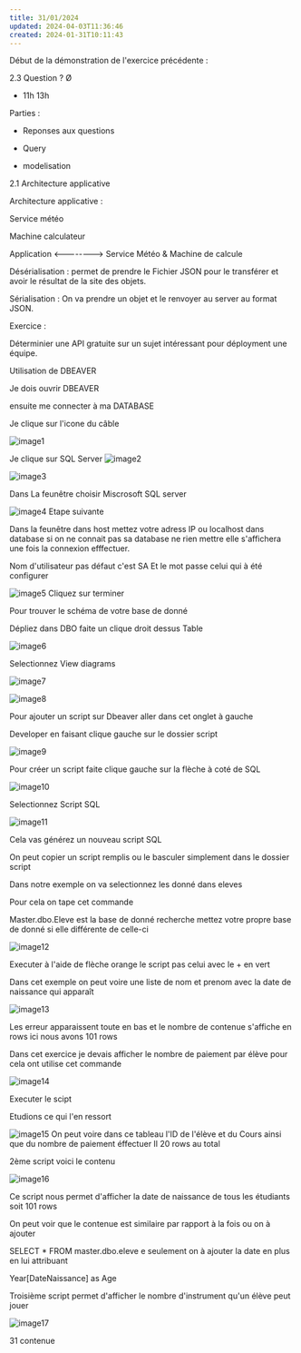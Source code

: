 ```yaml
---
title: 31/01/2024
updated: 2024-04-03T11:36:46
created: 2024-01-31T10:11:43
---
```


Début de la démonstration de l'exercice précédente :

2.3 Question ? Ø

- 11h 13h

Parties :

- Reponses aux questions

- Query

- modelisation

2.1 Architecture applicative

Architecture applicative :

Service météo

Machine calculateur

Application \<--------\> Service Météo & Machine de calcule

Désérialisation : permet de prendre le Fichier JSON pour le transférer et avoir le résultat de la site des objets.

Sérialisation : On va prendre un objet et le renvoyer au server au format JSON.

Exercice :

Déterminier une API gratuite sur un sujet intéressant pour déployment une équipe.

Utilisation de DBEAVER

Je dois ouvrir DBEAVER  

ensuite me connecter à ma DATABASE  

Je clique sur l'icone du câble  

![image1](resources/41a1362de58c46c2856bb5c349ce7494.png)

Je clique sur SQL Server
![image2](resources/c9fd5f8e94004d7bb6c28ab73d4d5ae2.png)

![image3](resources/84ae640d9bc14a619ad9a3b4097ee010.png)

Dans La feunêtre choisir Miscrosoft SQL server

![image4](resources/fc6f86ab963d4cc799a44316cc9c2b66.png)
Etape suivante

Dans la feunêtre dans host mettez votre adress IP ou localhost dans database si on ne connait pas sa database ne rien mettre elle s'affichera une fois la connexion efffectuer.

Nom d'utilisateur pas défaut c'est SA
Et le mot passe celui qui à été configurer

![image5](resources/836f98fcfc3b4f638688cd3017cd9199.png)
Cliquez sur terminer

Pour trouver le schéma de votre base de donné

Dépliez dans DBO faite un clique droit dessus Table

![image6](resources/a3a9646711334a309a9b79e2dbd48e29.png)

Selectionnez View diagrams

![image7](resources/88c4b196972342adb12cf3d61153c302.png)

![image8](resources/7b6d7e4e3e874b35884b9e236f566469.png)

Pour ajouter un script sur Dbeaver aller dans cet onglet à gauche

Developer en faisant clique gauche sur le dossier script

![image9](resources/96102cf94731408db5220a73ce3b646c.png)

Pour créer un script faite clique gauche sur la flèche à coté de SQL

![image10](resources/472ec6196bed4e2bb84b3fe54e32487c.png)

Selectionnez Script SQL

![image11](resources/26baa9e8dc2c428c8b339ba6be95349d.png)

Cela vas générez un nouveau script SQL

On peut copier un script remplis ou le basculer simplement dans le dossier script

Dans notre exemple on va selectionnez les donné dans eleves

Pour cela on tape cet commande

Master.dbo.Eleve est la base de donné recherche mettez votre propre base de donné si elle différente de celle-ci

![image12](resources/3623800f15784253b4c3c1ae975c1cd3.png)

Executer à l'aide de flèche orange le script pas celui avec le + en vert

Dans cet exemple on peut voire une liste de nom et prenom avec la date de naissance qui apparaît

![image13](resources/3a597e29a292499889b459754b3f81f5.png)

Les erreur apparaissent toute en bas et le nombre de contenue s'affiche en rows ici nous avons
101 rows

Dans cet exercice je devais afficher le nombre de paiement par élève pour cela ont utilise cet commande

![image14](resources/d0937234830d47abac2ec7cd0e8febb0.png)

Executer le scipt  

Etudions ce qui l'en ressort  

![image15](resources/843fe1fd6d984c558aee955225c31ce1.png)
On peut voire dans ce tableau l'ID de l'élève et du Cours ainsi que du nombre de paiement éffectuer
Il 20 rows au total

2ème script voici le contenu  

  

![image16](resources/2fde0b1902ae4cf58964065c20f270d1.png)

Ce script nous permet d'afficher la date de naissance de tous les étudiants soit 101 rows

On peut voir que le contenue est similaire par rapport à la fois ou on à ajouter

SELECT \* FROM master.dbo.eleve e seulement on à ajouter la date en plus en lui attribuant

Year\[DateNaissance\] as Age

Troisième script permet d'afficher le nombre d'instrument qu'un élève peut jouer  

![image17](resources/84865382ae924772b34c30a9fd1d2b76.png)

31 contenue

